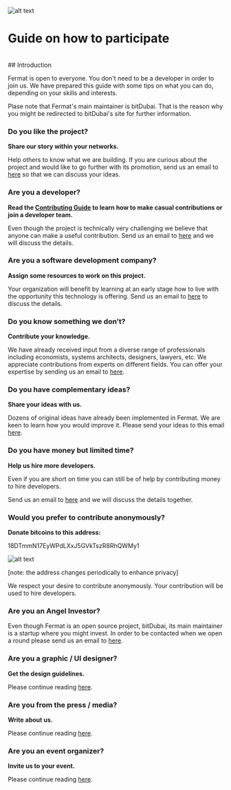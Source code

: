 ![alt text](https://github.com/bitDubai/media-kit/blob/master/MediaKit/Fermat%20Branding/Fermat%20Logotype/Fermat_Logo_3D.png "Fermat Logo")


# Guide on how to participate

<br>
## Introduction

Fermat is open to everyone. You don't need to be a developer in order to join us. We have prepared this guide with some tips on what you can do, depending on your skills and interests.

Plase note that Fermat's main maintainer is bitDubai. That is the reason why you might be redirected to bitDubai's site for further information.


### Do you like the project?

**Share our story within your networks.**

Help others to know what we are building. If you are curious about the project and would like to go further with its promotion, send us an email to [here](https://bitdubai.com/wp/#GETINVOLVED) so that we can discuss your ideas.

### Are you a developer?

**Read the [Contributing Guide](https://github.com/bitDubai/fermat/blob/master/CONTRIBUTING.md) to learn how to make casual contributions or join a developer team.**

Even though the project is technically very challenging we believe that anyone can make a useful contribution. Send us an email to [here](https://bitdubai.com/wp/#GETINVOLVED) and we will discuss the details.

### Are you a software development company?

**Assign some resources to work on this project.**

Your organization will benefit by learning at an early stage how to live with the opportunity this technology is offering. Send us an email to [here](https://bitdubai.com/wp/#GETINVOLVED) to discuss the details.

### Do you know something we don’t?

**Contribute your knowledge.**

We have already received input from a diverse range of professionals including economists, systems architects, designers, lawyers, etc. We appreciate contributions from experts on different fields. You can offer your expertise by sending us an email to [here](https://bitdubai.com/wp/#GETINVOLVED).

### Do you have complementary ideas?

**Share your ideas with us.**

Dozens of original ideas have already been implemented in Fermat. We are keen to learn how you would improve it. Please send your ideas to this email [here](https://bitdubai.com/wp/#GETINVOLVED).

### Do you have money but limited time?

**Help us hire more developers.**

Even if you are short on time you can still be of help by contributing money to hire developers.

Send us an email to [here](https://bitdubai.com/wp/#GETINVOLVED) and we will discuss the details together.

### Would you prefer to contribute anonymously?

**Donate bitcoins to this address:**

18DTmmN17EyWPdLXxJ5GVkTszR8RhQWMy1

![alt text](https://raw.githubusercontent.com/bitDubai/participate-now/master/donate-QR.png "Donate Bitcoin")


[note: the address changes periodically to enhance privacy]

We respect your desire to contribute anonymously. Your contribution will be used to hire developers.

### Are you an Angel Investor?

Even though Fermat is an open source project, bitDubai, its main maintainer is a startup where you might invest. In order to be contacted when we open a round please send us an email to [here](https://bitdubai.com/wp/#GETINVOLVED).

### Are you a graphic / UI designer?

**Get the design guidelines.**

Please continue reading [here](https://bitdubai.com/wp/#GETINVOLVED).

### Are you from the press / media?

**Write about us.**

Please continue reading [here](https://bitdubai.com/wp/#GETINVOLVED).

### Are you an event organizer?

**Invite us to your event.**

Please continue reading [here](https://bitdubai.com/wp/#GETINVOLVED).


